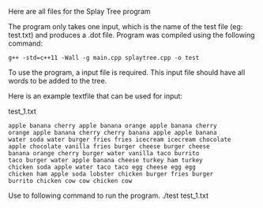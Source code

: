 Here are all files for the Splay Tree program

The program only takes one input, which is the name of the test file (eg: test.txt) and produces a .dot file.
Program was compiled using the following command:

 ```
g++ -std=c++11 -Wall -g main.cpp splaytree.cpp -o test
```

To use the program, a input file is required. This input file should have all words to be added to the tree.

Here is an example textfile that can be used for input:

test_1.txt
```
apple banana cherry apple banana orange apple banana cherry
orange apple banana cherry cherry banana apple apple banana
water soda water burger fries fries icecream icecream chocolate
apple chocolate vanilla fries burger cheese burger cheese
banana orange cherry burger water vanilla taco burrito
taco burger water apple banana cheese turkey ham turkey
chicken soda apple water taco taco egg cheese egg egg
chicken ham apple soda lobster chicken burger fries burger
burrito chicken cow cow chicken cow
```


Use to following command to run the program.
./test test_1.txt
